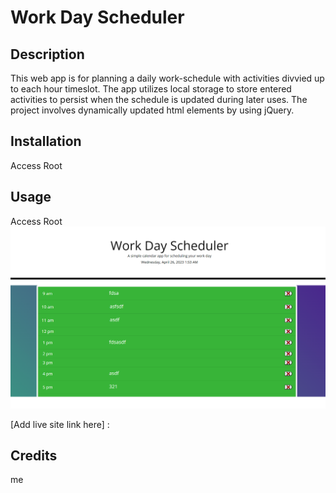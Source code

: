# Work Day Scheduler

## Description

This web app is for planning a daily work-schedule with activities divvied up to each hour timeslot. The app utilizes local storage to store entered activities to persist when the schedule is updated during later uses. The project involves dynamically updated html elements by using jQuery.

## Installation
Access Root

## Usage
Access Root
![A webpage with a daily work-schedule planner, in which an activity can be assigned and stored to each hour-block](assets/screenshot.png)

[Add live site link here] :
## Credits
 me